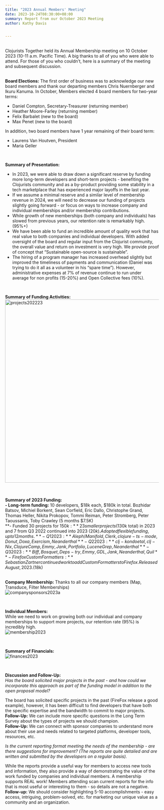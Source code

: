 ```yaml
---
title: "2023 Annual Members' Meeting"
date: 2023-10-24T08:30:00+08:00
summary: Report from our October 2023 Meeting
author: Kathy Davis


---  
```

<br>
Clojurists Together held its Annual Membership meeting on 10 October 2023 (10-11 a.m. Pacific Time). A big thanks to all of you who were able to attend. For those of you who couldn’t, here is a summary of the meeting and subsequent discussion.<br>     
<br>  


**Board Elections:** The first order of business was to acknowledge our new board members and thank our departing members Chris Nuernberger and Ikuru Kanuma. 
In October, Members elected 4 board members for two-year terms:  
- Daniel Compton, Secretary-Treasurer (returning member)
- Heather Moore-Farley (returning member)
- Felix Barbalet (new to the board)
- Max Penet (new to the board)

In addition, two board members have 1 year remaining of their board term:  
- Laurens Van Houtven, President
- Maria Geller
<br>


**Summary of Presentation:**
- In 2023, we were able to draw down a significant reserve by funding more long-term developers and short-term projects - benefiting the Clojurists community and as a by-product providing some stability in a tech marketplace that has experienced major layoffs in the last year.
- If we assume a minimal reserve and a similar level of membership revenue in 2024, we will need to decrease our funding of projects slightly  going forward - or focus on ways to increase company and individual memberships and/or membership contributions. 
- While growth of new memberships (both company and individuals) has slowed from previous years, our retention rate is remarkably high. (95%+)  
- We have been able to fund an incredible amount of quality work that has real value to both companies and individual developers. With added oversight of the board and regular input from the Clojurist community, the overall value and return on investment is very high. We provide proof of concept that “Sustainable open-source is sustainable”.  
- The hiring of a program manager has increased overhead slightly but improved the timeliness of payments and communication (Daniel was trying to do it all as a volunteer in his “spare time”). However, administrative expenses at 7% of revenue continue to run under average for non profits (15-20%) and Open Collective fees (10%).
<br>  


**Summary of Funding Activities:**  
<img width="600" alt="projects202223" src="https://github.com/clojurists-together/clojuriststogether.org/assets/14980147/10045d85-62dc-4c37-b2b5-53425a491ace">
<br>  
<br>


**Summary of 2023 Funding:**  
**- Long-term funding:** 10 developers, $18k each, $180k in total.
Bozhidar Batsov, Michiel Borkent, Sean Corfield, Eric Dallo, Christophe Grand, Thomas Heller, Nikita Prokopov, Tommi Reiman, Peter Stromberg, Peter Taoussanis, Toby Crawley (5 months $7.5K)  
**- Funded 30 projects for $150k:** 23 smaller projects ($130k total) in 2023 and 7 from Q3 2022 continued into 2023 ($20k). Adopted flexible funding, up to 12 months.  
**- Q1 2023:** Aleph/Manifold, Clerk, clojure-ts-mode, Donut, Doxa, Exercism, Neanderthal  
**- Q2 2023:** clj-kondo et al, clj-Nix, Clojure Camp, Emmy, Jank, Portfolio, Lucene Grep, Neanderthal  
**- Q3 2023:** Biff, Bosquet, Deps-try, Emmy, GDL, Jank , Neanderthal, Quil  
**- Firefox Custom Formatters:** Sebastian Zartner continued work to add Custom Formatters to Firefox. Released August, 2023. ($18k)  
<br>  


**Company Membership:**
Thanks to all our company members (Map, Transduce, Filter Memberships)  
![companysponsors2023a](https://github.com/clojurists-together/clojuriststogether.org/assets/14980147/3e9ccdea-cdd5-4848-b70e-996949a35ebe)

<br>


**Individual Members:**  
While we need to work on growing both our individual and company memberships to support more projects, our retention rate (95%) is incredibly high.  
![membership2023](https://github.com/clojurists-together/clojuriststogether.org/assets/14980147/84360755-c046-4836-8a5f-9319495acb58)

<br>


**Summary of Financials:**  
![finances2023](https://github.com/clojurists-together/clojuriststogether.org/assets/14980147/ada062bd-4812-4186-ae63-35a2d242db9b)


<br>


**Discussion and Follow-Up:**  
*Has the board solicited major projects in the past - and how could we incorporate this approach as part of the funding model in addition to the open proposal model?*  

The board has solicited specific projects in the past (FireFox release a good example), however, it has been difficult to find developers that have both the specific expertise and the bandwidth to commit to major projects.  
**Follow-Up:** We can include more specific questions in the Long Term Survey about the types of projects we should champion.  
**Follow-Up:** We can connect with sponsor companies to understand more about their use and needs related to targeted platforms, developer tools, resources, etc.  <br>



*Is the current reporting format meeting the needs of the membership - are there suggestions for improvement? (The reports are quite detailed and are written and submitted by the developers on a regular basis).*  

While the reports provide a useful way for members to access new tools and information, they also provide a way of demonstrating the value of the work funded by companies and individual members. A membership supports REAL work!
Members attending scan current reports for the info that is most useful or interesting to them - so details are not a negative.  
**Follow-up:** We should consider highlighting 5-10 accomplishments - easy access, intriguing, problem-solved, etc. for marketing our unique value as a community and an organization. 






